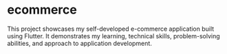 # ecommerce

This project showcases my self-developed e-commerce application built using Flutter. It demonstrates my learning, technical skills, problem-solving abilities, and approach to application development. 

